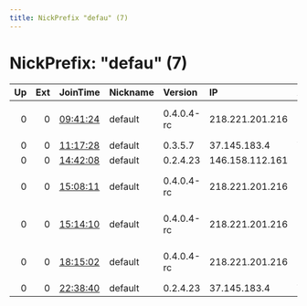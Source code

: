 ```yaml
---
title: NickPrefix "defau" (7)
---
```


# NickPrefix: "defau" (7)

|   Up |   Ext | JoinTime                                                                                            | Nickname   | Version    | IP              | AS                               | CC   |   ORp |   Dirp | OS      | Contact   |   eFamMembers |
|-----:|------:|:----------------------------------------------------------------------------------------------------|:-----------|:-----------|:----------------|:---------------------------------|:-----|------:|-------:|:--------|:----------|--------------:|
|    0 |     0 | [09:41:24](https://metrics.torproject.org/rs.html#details/D39081D21D5F5AD4D6BAE6401601435337DF0B6F) | default    | 0.4.0.4-rc | 218.221.201.216 | So-net Entertainment Corporation | jp   | 65192 |      0 | Windows | None      |             1 |
|    0 |     0 | [11:17:28](https://metrics.torproject.org/rs.html#details/F2434B3493E0BFA4726AC5C8A48BAD10D5F11212) | default    | 0.3.5.7    | 37.145.183.4    | VimpelCom                        | ru   |   443 |   9030 | Windows | None      |             1 |
|    0 |     0 | [14:42:08](https://metrics.torproject.org/rs.html#details/FCB32B358B4BD145F0802FAF67BC10BF6F10DF10) | default    | 0.2.4.23   | 146.158.112.161 | Metroset                         | ru   |   443 |      0 | Windows | None      |             1 |
|    0 |     0 | [15:08:11](https://metrics.torproject.org/rs.html#details/93010CBE8DFD2B3262054CA9C8FB061CB1BC14DD) | default    | 0.4.0.4-rc | 218.221.201.216 | So-net Entertainment Corporation | jp   | 65192 |      0 | Windows | None      |             1 |
|    0 |     0 | [15:14:10](https://metrics.torproject.org/rs.html#details/C6F0E3FF24CD68795C81D02A71D4B7A7B4B8A9C0) | default    | 0.4.0.4-rc | 218.221.201.216 | So-net Entertainment Corporation | jp   | 65192 |      0 | Windows | None      |             1 |
|    0 |     0 | [18:15:02](https://metrics.torproject.org/rs.html#details/60BE281A34D69B081BD8EE03283EC15052653C10) | default    | 0.4.0.4-rc | 218.221.201.216 | So-net Entertainment Corporation | jp   | 65192 |      0 | Windows | None      |             1 |
|    0 |     0 | [22:38:40](https://metrics.torproject.org/rs.html#details/B764E88CD32CC56DDC5B79C4C9FF20331F4663F6) | default    | 0.2.4.23   | 37.145.183.4    | VimpelCom                        | ru   |   443 |   9030 | Windows | None      |             1 |
